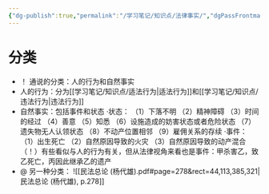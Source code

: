 ```yaml
---
{"dg-publish":true,"permalink":"/学习笔记/知识点/法律事实/","dgPassFrontmatter":true}
---
```


# 分类
- ！ 通说的分类：人的行为和自然事实
- 人的行为：分为[[学习笔记/知识点/适法行为\|适法行为]]和[[学习笔记/知识点/违法行为\|违法行为]]
- 自然事实：包括事件和状态
·状态：
（1）下落不明
（2）精神障碍
（3）时间的经过
（4）善意
（5）知悉
（6）设施造成的妨害状态或者危险状态
（7）遗失物无人认领状态
（8）不动产位置相邻
（9）雇佣关系的存续
·事件：
（1）出生死亡
（2）自然原因导致的火灾
（3）自然原因导致的动产混合
（！）有些看似与人的行为有关，但从法律视角来看也是事件：甲杀害乙，致乙死亡，丙因此继承乙的遗产
- @ 另一种分类：
![[民法总论 (杨代雄).pdf#page=278&rect=44,113,385,321|民法总论 (杨代雄), p.278]]
